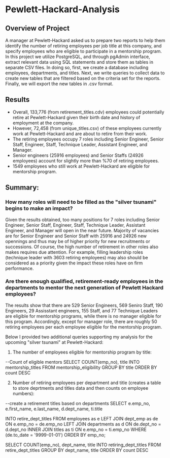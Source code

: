 # Pewlett-Hackard-Analysis

## Overview of Project

A manager at Pewlett-Hackard asked us to prepare two reports to help them identify the number of retiring employees per job title at this company, and specify employees who are eligible to participate in a mentorship program. In this project we utilize PostgreSQL, and through pgAdmin interface, extract relevant data using SQL statements and store them as tables in separate CSV files. In doing so, first, we create a database including employees, departments, and titles. Next, we write queries to collect data to create new tables that are filtered based on the criteria set for the reports. Finally, we will export the new tables in .csv format.

## Results

- Overall, 133,776 (from retirement_titles.cdv) employees could potentially retire at Pewlett-Hackard given their birth date and history of employment at the company.
- However, 72,458 (from unique_titles.csv) of these employees currently work at Pewlett-Hackard and are about to retire from their work.
- The retiring employees occupy 7 roles including Senior Engineer, Senior Staff, Engineer, Staff, Technique Leader, Assistant Engineer, and Manager.
- Senior engineers (25916 employees) and Senior Staffs (24926 employees) account for slightly more than %70 of retiring employees.
- 1549 employees who still work at Pewlett-Hackard are eligible for mentorship program.

## Summary: 

### How many roles will need to be filled as the "silver tsunami" begins to make an impact?

Given the results obtained, too many positions for 7 roles including Senior Engineer, Senior Staff, Engineer, Staff, Technique Leader, Assistant Engineer, and Manager will open in the near future. Majority of vacancies are for Senior Engineer and Senior Staff with 25916 and 24926 new opennings and thus may be of higher priority for new recruitments or successions. Of course, the high number of retirement in other roles also makes requires due attention. For example, filling leadership roles (technique leader with 3603 retiring employees) may also should be considered as a priority given the impact these roles have on firm performance.


### Are there enough qualified, retirement-ready employees in the departments to mentor the next generation of Pewlett Hackard employees?

The results show that there are 529 Senior Engineers, 569 Seniro Staff, 190 Engineers, 29 Assisstant engineers, 155 Staff, and 77 Technique Leaders are eligible for mentorship programs, while there is no manager eligible for this program. Accordingly, except for manager role, there are roughly 50 retiring employees per each employee eligible for the mentorship program.


Below I provided two additional queries supporting my analysis for the upcoming "silver tsunami" at Pewlett-Hackard:

1. The number of employees eligible for mentorship program by title:

--Count of eligible mentors
SELECT COUNT(emp_no), title
INTO mentorship_titles
FROM mentorship_eligibility
GROUP BY title
ORDER BY count DESC

2. Number of retiring employees per department and title (creates a table to store deprtments and titles data and then counts on employee numbers):

--create a retirement titles based on departments
SELECT e.emp_no,
	e.first_name,
	e.last_name,
	d.dept_name,
	ti.title

INTO retire_dept_titles
FROM employees as e
LEFT JOIN dept_emp as de
ON e.emp_no = de.emp_no
LEFT JOIN departments as d
ON de.dept_no = d.dept_no
INNER JOIN titles as ti
ON e.emp_no = ti.emp_no
WHERE (de.to_date = '9999-01-01')
ORDER BY emp_no;

SELECT COUNT(emp_no), dept_name, title
INTO retiring_dept_titles
FROM retire_dept_titles
GROUP BY dept_name, title
ORDER BY count DESC


